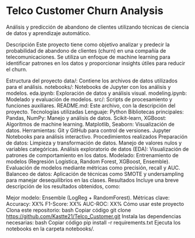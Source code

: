 # Telco Customer Churn Analysis
Análisis y predicción de abandono de clientes utilizando técnicas de ciencia de datos y aprendizaje automático.

Descripción
Este proyecto tiene como objetivo analizar y predecir la probabilidad de abandono de clientes (churn) en una compañía de telecomunicaciones. Se utiliza un enfoque de machine learning para identificar patrones en los datos y proporcionar insights útiles para reducir el churn.

Estructura del proyecto
data/: Contiene los archivos de datos utilizados para el análisis.
notebooks/: Notebooks de Jupyter con los análisis y modelos.
eda.ipynb: Exploración de datos y análisis visual.
modeling.ipynb: Modelado y evaluación de modelos.
src/: Scripts de procesamiento y funciones auxiliares.
README.md: Este archivo, con la descripción del proyecto.
Tecnologías utilizadas
Lenguaje: Python
Bibliotecas principales:
Pandas, NumPy: Manejo y análisis de datos.
Scikit-learn, XGBoost: Algoritmos de machine learning.
Matplotlib, Seaborn: Visualización de datos.
Herramientas:
Git y GitHub para control de versiones.
Jupyter Notebooks para análisis interactivo.
Procedimientos realizados
Preparación de datos:
Limpieza y transformación de datos.
Manejo de valores nulos y variables categóricas.
Análisis exploratorio de datos (EDA):
Visualización de patrones de comportamiento en los datos.
Modelado:
Entrenamiento de modelos (Regresión Logística, Random Forest, XGBoost, Ensemble).
Evaluación de modelos mediante métricas como precisión, recall y AUC.
Balanceo de datos:
Aplicación de técnicas como SMOTE y undersampling para manejar desequilibrios en las clases.
Resultados
Incluye una breve descripción de los resultados obtenidos, como:

Mejor modelo: Ensemble (LogReg + RandomForest).
Métricas clave:
Accuracy: XX%
F1-Score: XX%
AUC-ROC: XX%
Cómo usar este proyecto
Clona este repositorio:
bash
Copiar código
git clone https://github.com/Kastte21/Telco_Customer.git
Instala las dependencias necesarias:
bash
Copiar código
pip install -r requirements.txt
Ejecuta los notebooks en la carpeta notebooks/.
